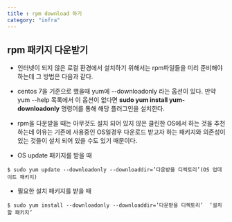 ```yaml
---
title : rpm download 하기
category: "infra"
---
```



## rpm 패키지 다운받기

- 인터넷이 되지 않은 로컬 환경에서 설치하기 위해서는 rpm파일들을 미리 준비해야 하는데 그 방법은 다음과 같다.
- centos 7을 기준으로 했을때 yum에 --downloadonly 라는 옵션이 있다. 만약 yum --help 목록에서 이 옵션이 없다면 **sudo yum install yum-downloadonly** 명령어를 통해 해당 플러그인을 설치한다.
- rpm을 다운받을 때는 아무것도 설치 되어 있지 않은 클린한 OS에서 하는 것을 추천하는데 이유는 기존에 사용중인 OS일경우 다운로드 받고자 하는 패키지와 의존성이 있는 것들이 설치 되어 있을 수도 있기 때문이다.

- OS update 패키지를 받을 때
~~~ shell
$ sudo yum update --downloadonly --downloaddir=’다운받을 디렉토리’(OS 업데이트 패키지)
~~~
- 필요한 설치 패키지를 받을 때
~~~ shell
$ sudo yum install --downloadonly --downloaddir=’다운받을 디렉토리’  ‘설치할 패키지’
~~~



